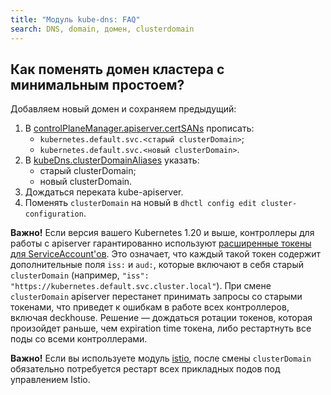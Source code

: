 ```yaml
---
title: "Модуль kube-dns: FAQ"
search: DNS, domain, домен, clusterdomain
---
```


## Как поменять домен кластера с минимальным простоем?

Добавляем новый домен и сохраняем предыдущий:

1. В [controlPlaneManager.apiserver.certSANs](../040-control-plane-manager/configuration.html#parameters-apiserver-certsans) прописать:
    - `kubernetes.default.svc.<старый clusterDomain>`;
    - `kubernetes.default.svc.<новый clusterDomain>`.
1. В [kubeDns.clusterDomainAliases](configuration.html#параметры) указать:
    - старый clusterDomain;
    - новый clusterDomain.
1. Дождаться переката kube-apiserver.
1. Поменять `clusterDomain` на новый в `dhctl config edit cluster-configuration`.

**Важно!** Если версия вашего Kubernetes 1.20 и выше, контроллеры для работы с apiserver гарантированно используют [расширенные токены для ServiceAccount'ов](https://kubernetes.io/docs/tasks/configure-pod-container/configure-service-account/#service-account-token-volume-projection). Это означает, что каждый такой токен содержит дополнительные поля `iss:` и `aud:`, которые включают в себя старый `clusterDomain` (например, `"iss": "https://kubernetes.default.svc.cluster.local"`). При смене `clusterDomain` apiserver перестанет принимать запросы со старыми токенами, что приведет к ошибкам в работе всех контроллеров, включая deckhouse. Решение — дождаться ротации токенов, которая произойдет раньше, чем expiration time токена, либо рестартнуть все поды со всеми контроллерами.

**Важно!** Если вы используете модуль [istio](../../modules/110-istio/), после смены `clusterDomain` обязательно потребуется рестарт всех прикладных подов под управлением Istio.
